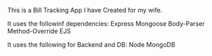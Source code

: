 This is a Bill Tracking App I have Created for my wife.

It uses the followinf dependencies:
    Express
    Mongoose
    Body-Parser
    Method-Override
    EJS

It uses the following for Backend and DB:
    Node
    MongoDB